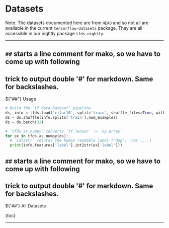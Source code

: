 <!-- This file is automatically generated by tfds.scripts.documentation.document_datasets and
all modifications will be erased, please edit the original document_datasets.py
file. -->
# Datasets

Note: The datasets documented here are from `HEAD` and so not all are available
in the current `tensorflow-datasets` package. They are all accessible in our
nightly package `tfds-nightly`.

---

## `##` starts a line comment for mako, so we have to come up with following
## trick to output double '#' for markdown. Same for backslashes.
${"##"} Usage

```python
# Build the `tf.data.Dataset` pipeline.
ds, info = tfds.load('cifar10', split='train', shuffle_files=True, with_info=True)
ds = ds.shuffle(info.splits['train'].num_examples)
ds = ds.batch(32)

# `tfds.as_numpy` converts `tf.Tensor` -> `np.array`
for ex in tfds.as_numpy(ds):
  # `int2str` returns the human readable label ('dog', 'car',...)
  print(info.features['label'].int2str(ex['label']))
```

## `##` starts a line comment for mako, so we have to come up with following
## trick to output double '#' for markdown. Same for backslashes.
${'##'} All Datasets

{toc}

---
